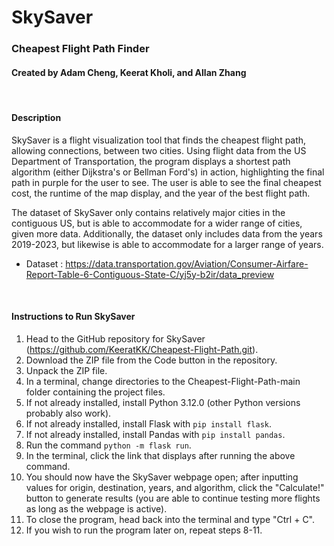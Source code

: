 # SkySaver
### Cheapest Flight Path Finder
#### Created by Adam Cheng, Keerat Kholi, and Allan Zhang

<br>

#### Description

SkySaver is a flight visualization tool that finds the cheapest flight path, allowing connections, between two cities.
Using flight data from the US Department of Transportation, the program displays a shortest path algorithm (either
Dijkstra's or Bellman Ford's) in action, highlighting the final path in purple for the user to see. The user is able to
see the final cheapest cost, the runtime of the map display, and the year of the best flight path. 

The dataset of SkySaver only contains relatively major cities in the contiguous US, but is able to accommodate for a
wider range of cities, given more data. Additionally, the dataset only includes data from the years 2019-2023, but
likewise is able to accommodate for a larger range of years.

- Dataset : https://data.transportation.gov/Aviation/Consumer-Airfare-Report-Table-6-Contiguous-State-C/yj5y-b2ir/data_preview

<br>

#### Instructions to Run SkySaver

1. Head to the GitHub repository for SkySaver (https://github.com/KeeratKK/Cheapest-Flight-Path.git).
2. Download the ZIP file from the Code button in the repository.
3. Unpack the ZIP file.
4. In a terminal, change directories to the Cheapest-Flight-Path-main folder containing the project files.
5. If not already installed, install Python 3.12.0 (other Python versions probably also work).
6. If not already installed, install Flask with ```pip install flask```.
7. If not already installed, install Pandas with ```pip install pandas```.
8. Run the command ```python -m flask run```.
9. In the terminal, click the link that displays after running the above command.
10. You should now have the SkySaver webpage open; after inputting values for origin, destination, years, and algorithm,
    click the "Calculate!" button to generate results (you are able to continue testing more flights as long as the
    webpage is active).
11. To close the program, head back into the terminal and type "Ctrl + C".
12. If you wish to run the program later on, repeat steps 8-11.
